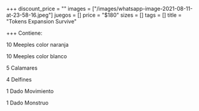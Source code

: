 +++
discount_price = ""
images = ["/images/whatsapp-image-2021-08-11-at-23-58-16.jpeg"]
juegos = []
price = "$180"
sizes = []
tags = []
title = "Tokens Expansion Survive"

+++
Contiene:

10 Meeples color naranja

10 Meeples color blanco

5 Calamares

4 Delfines

1 Dado Movimiento

1 Dado Monstruo 